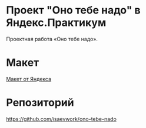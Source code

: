 # Проект "Оно тебе надо" в Яндекс.ПрактикумПроектная работа «Оно тебе надо».# Макет[Макет от Яндекса](https://www.figma.com/file/8KwhMpv8qnDocX4NVFQBpn/%D0%9E%D0%BD%D0%BE-%D1%82%D0%B5%D0%B1%D0%B5-%D0%BD%D0%B0%D0%B4%D0%BE?type=design&node-id=0%3A1&mode=design&t=SFxhzV6vT3fWUSjK-1)# Репозиторийhttps://github.com/isaevwork/ono-tebe-nado